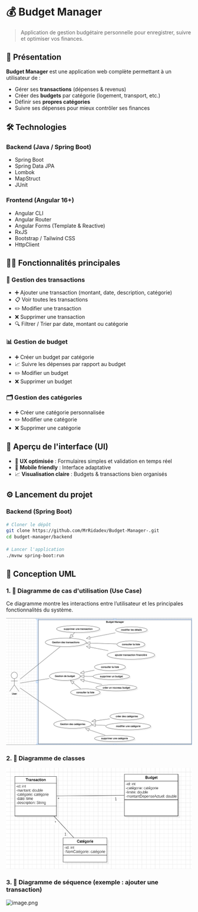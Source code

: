 # 💰 Budget Manager

> Application de gestion budgétaire personnelle pour enregistrer, suivre et optimiser vos finances.



## 🚀 Présentation

**Budget Manager** est une application web complète permettant à un utilisateur de :

- Gérer ses **transactions** (dépenses & revenus)
- Créer des **budgets** par catégorie (logement, transport, etc.)
- Définir ses **propres catégories**
- Suivre ses dépenses pour mieux contrôler ses finances



## 🛠️ Technologies

### Backend (Java / Spring Boot)

- Spring Boot
- Spring Data JPA
- Lombok
- MapStruct
- JUnit

### Frontend (Angular 16+)

- Angular CLI
- Angular Router
- Angular Forms (Template & Reactive)
- RxJS
- Bootstrap / Tailwind CSS
- HttpClient



## 🧑‍💻 Fonctionnalités principales

### 🔄 Gestion des transactions

- ➕ Ajouter une transaction (montant, date, description, catégorie)
- 📋 Voir toutes les transactions
- ✏️ Modifier une transaction
- ❌ Supprimer une transaction
- 🔍 Filtrer / Trier par date, montant ou catégorie

### 📊 Gestion de budget

- ➕ Créer un budget par catégorie
- 📈 Suivre les dépenses par rapport au budget
- ✏️ Modifier un budget
- ❌ Supprimer un budget

### 🗂️ Gestion des catégories

- ➕ Créer une catégorie personnalisée
- ✏️ Modifier une catégorie
- ❌ Supprimer une catégorie



## 📸 Aperçu de l'interface (UI)


- 🎨 **UX optimisée** : Formulaires simples et validation en temps réel
- 📱 **Mobile friendly** : Interface adaptative
- 📈 **Visualisation claire** : Budgets & transactions bien organisés




## ⚙️ Lancement du projet

### Backend (Spring Boot)

```bash
# Cloner le dépôt
git clone https://github.com/MrRidadev/Budget-Manager-.git
cd budget-manager/backend

# Lancer l'application
./mvnw spring-boot:run
```

## 🧩 Conception UML
### 1. 📌 Diagramme de cas d'utilisation (Use Case)
Ce diagramme montre les interactions entre l’utilisateur et les principales fonctionnalités du système.

![img.png](img.png)

### 2. 🧱 Diagramme de classes
![img_1.png](img_1.png)

### 3. 🔁 Diagramme de séquence (exemple : ajouter une transaction)
![image.png](../../../Pictures/image.png)